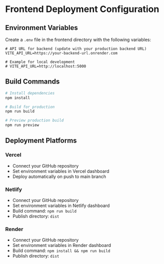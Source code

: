 # Frontend Deployment Configuration

## Environment Variables

Create a `.env` file in the frontend directory with the following variables:

```env
# API URL for backend (update with your production backend URL)
VITE_API_URL=https://your-backend-url.onrender.com

# Example for local development
# VITE_API_URL=http://localhost:5000
```

## Build Commands

```bash
# Install dependencies
npm install

# Build for production
npm run build

# Preview production build
npm run preview
```

## Deployment Platforms

### Vercel
- Connect your GitHub repository
- Set environment variables in Vercel dashboard
- Deploy automatically on push to main branch

### Netlify
- Connect your GitHub repository
- Set environment variables in Netlify dashboard
- Build command: `npm run build`
- Publish directory: `dist`

### Render
- Connect your GitHub repository
- Set environment variables in Render dashboard
- Build command: `npm install && npm run build`
- Publish directory: `dist` 